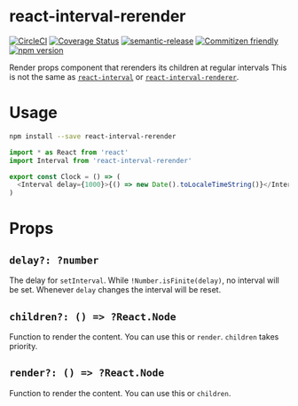 # react-interval-rerender

[![CircleCI](https://circleci.com/gh/jcoreio/react-interval-rerender.svg?style=svg)](https://circleci.com/gh/jcoreio/react-interval-rerender)
[![Coverage Status](https://codecov.io/gh/jcoreio/react-interval-rerender/branch/master/graph/badge.svg)](https://codecov.io/gh/jcoreio/react-interval-rerender)
[![semantic-release](https://img.shields.io/badge/%20%20%F0%9F%93%A6%F0%9F%9A%80-semantic--release-e10079.svg)](https://github.com/semantic-release/semantic-release)
[![Commitizen friendly](https://img.shields.io/badge/commitizen-friendly-brightgreen.svg)](http://commitizen.github.io/cz-cli/)
[![npm version](https://badge.fury.io/js/react-interval-rerender.svg)](https://badge.fury.io/js/react-interval-rerender)

Render props component that rerenders its children at regular intervals
This is not the same as [`react-interval`](https://www.npmjs.com/package/react-interval) or
[`react-interval-renderer`](https://www.npmjs.com/package/react-interval-renderer).

# Usage

```sh
npm install --save react-interval-rerender
```

```js
import * as React from 'react'
import Interval from 'react-interval-rerender'

export const Clock = () => (
  <Interval delay={1000}>{() => new Date().toLocaleTimeString()}</Interval>
)
```

# Props

## `delay?: ?number`

The delay for `setInterval`. While `!Number.isFinite(delay)`, no interval
will be set. Whenever `delay` changes the interval will be reset.

## `children?: () => ?React.Node`

Function to render the content. You can use this or `render`.
`children` takes priority.

## `render?: () => ?React.Node`

Function to render the content. You can use this or `children`.
